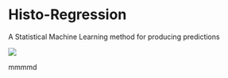 # Histo-Regression
A Statistical Machine Learning method for producing predictions

<img src="https://render.githubusercontent.com/render/math?math= \widehat{Y}=\begin{cases}T_{Y\in C_{1}}(Y)&X\in C_{1}\\T_{Y\in C_{2}}(Y)&X\in C_{2}\\...&...\\T_{Y\in C_{i}}(Y)&X\in C_{i}\\...&...\\T_{Y\in C_{k}}(Y)&X\in C_{k}\end{cases}">


mmmmd
